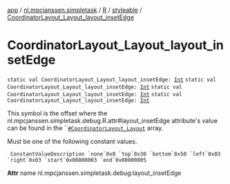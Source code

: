 [app](../../../index.md) / [nl.mpcjanssen.simpletask](../../index.md) / [R](../index.md) / [styleable](index.md) / [CoordinatorLayout_Layout_layout_insetEdge](.)

# CoordinatorLayout_Layout_layout_insetEdge

`static val CoordinatorLayout_Layout_layout_insetEdge: `[`Int`](https://kotlinlang.org/api/latest/jvm/stdlib/kotlin/-int/index.html)
`static val CoordinatorLayout_Layout_layout_insetEdge: `[`Int`](https://kotlinlang.org/api/latest/jvm/stdlib/kotlin/-int/index.html)
`static val CoordinatorLayout_Layout_layout_insetEdge: `[`Int`](https://kotlinlang.org/api/latest/jvm/stdlib/kotlin/-int/index.html)
`static val CoordinatorLayout_Layout_layout_insetEdge: `[`Int`](https://kotlinlang.org/api/latest/jvm/stdlib/kotlin/-int/index.html)

This symbol is the offset where the nl.mpcjanssen.simpletask.debug.R.attr#layout_insetEdge attribute's value can be found in the ``[`#CoordinatorLayout_Layout`](-coordinator-layout_-layout.md) array.

Must be one of the following constant values.

     ConstantValueDescription `none`0x0 `top`0x30 `bottom`0x50 `left`0x03 `right`0x03 `start`0x00800003 `end`0x00800005

**Attr**
name nl.mpcjanssen.simpletask.debug:layout_insetEdge

